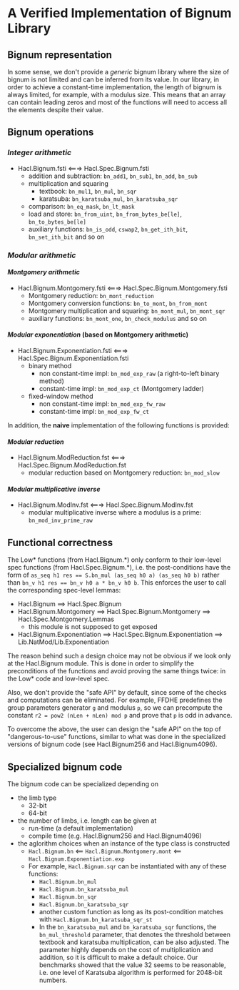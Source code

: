 # A Verified Implementation of Bignum Library

## Bignum representation

In some sense, we don't provide a *generic* bignum library where the size of bignum is not limited and can be inferred from its value.
In our library, in order to achieve a constant-time implementation, the length of bignum is always limited, for example, with a modulus size.
This means that an array can contain leading zeros and most of the functions will need to access all the elements despite their value.

## Bignum operations

### *Integer arithmetic*
- Hacl.Bignum.fsti <===> Hacl.Spec.Bignum.fsti
  * addition and subtraction: `bn_add1`, `bn_sub1`, `bn_add`, `bn_sub`
  * multiplication and squaring
     * textbook: `bn_mul1`, `bn_mul`, `bn_sqr`
     * karatsuba: `bn_karatsuba_mul`, `bn_karatsuba_sqr`
  * comparison: `bn_eq_mask`, `bn_lt_mask`
  * load and store: `bn_from_uint`, `bn_from_bytes_be[le]`, `bn_to_bytes_be[le]`
  * auxiliary functions: `bn_is_odd`, `cswap2`, `bn_get_ith_bit`, `bn_set_ith_bit` and so on

### *Modular arithmetic*
#### *Montgomery arithmetic*
- Hacl.Bignum.Montgomery.fsti <===> Hacl.Spec.Bignum.Montgomery.fsti
  * Montgomery reduction: `bn_mont_reduction`
  * Montgomery conversion functions: `bn_to_mont`, `bn_from_mont`
  * Montgomery multiplication and squaring: `bn_mont_mul`, `bn_mont_sqr`
  * auxiliary functions: `bn_mont_one`, `bn_check_modulus` and so on

#### *Modular exponentiation* (based on Montgomery arithmetic)
- Hacl.Bignum.Exponentiation.fsti <===> Hacl.Spec.Bignum.Exponentiation.fsti
  * binary method
    * non constant-time impl: `bn_mod_exp_raw` (a right-to-left binary method)
    * constant-time impl: `bn_mod_exp_ct` (Montgomery ladder)
  * fixed-window method
    * non constant-time impl: `bn_mod_exp_fw_raw`
    * constant-time impl: `bn_mod_exp_fw_ct`

 In addition, the **naive** implementation of the following functions is provided:
 #### *Modular reduction*
- Hacl.Bignum.ModReduction.fst <===> Hacl.Spec.Bignum.ModReduction.fst
  * modular reduction based on Montgomery reduction: `bn_mod_slow`
 #### *Modular multiplicative inverse*
- Hacl.Bignum.ModInv.fst <===> Hacl.Spec.Bignum.ModInv.fst
  * modular multiplicative inverse where a modulus is a prime: `bn_mod_inv_prime_raw`

## Functional correctness

The Low* functions (from Hacl.Bignum.\*)  only conform to their low-level spec functions (from Hacl.Spec.Bignum.\*),
i.e. the post-conditions have the form of `as_seq h1 res == S.bn_mul (as_seq h0 a) (as_seq h0 b)` rather than `bn_v h1 res == bn_v h0 a * bn_v h0 b`.
This enforces the user to call the corresponding spec-level lemmas:

- Hacl.Bignum ==> Hacl.Spec.Bignum
- Hacl.Bignum.Montgomery ==> Hacl.Spec.Bignum.Montgomery ==> Hacl.Spec.Montgomery.Lemmas
  * this module is not supposed to get exposed
- Hacl.Bignum.Exponentiation ==> Hacl.Spec.Bignum.Exponentiation ==> Lib.NatMod/Lib.Exponentiation

The reason behind such a design choice may not be obvious if we look only at the Hacl.Bignum module.
This is done in order to simplify the preconditions of the functions and avoid proving the same things twice: in the Low* code and low-level spec.

Also, we don't provide the "safe API" by default, since some of the checks and computations can be eliminated.
For example, FFDHE predefines the group parameters generator `g` and modulus `p`, so we can precompute the constant `r2 = pow2 (nLen + nLen) mod p` and prove that `p` is odd in advance.

To overcome the above, the user can design the "safe API" on the top of "dangerous-to-use" functions,
similar to what was done in the specialized versions of bignum code (see  Hacl.Bignum256 and Hacl.Bignum4096).

## Specialized bignum code

The bignum code can be specialized depending on
- the limb type
  * 32-bit
  * 64-bit
- the number of limbs, i.e. length can be given at
  * run-time (a default implementation)
  * compile time (e.g. Hacl.Bignum256 and Hacl.Bignum4096)
- the aglorithm choices when an instance of the type class is constructed
  * `Hacl.Bignum.bn` <== `Hacl.Bignum.Montgomery.mont` <== `Hacl.Bignum.Exponentiation.exp`
  * For example, `Hacl.Bignum.sqr` can be instantiated with any of these functions:
    * `Hacl.Bignum.bn_mul`
    * `Hacl.Bignum.bn_karatsuba_mul`
    * `Hacl.Bignum.bn_sqr`
    * `Hacl.Bignum.bn_karatsuba_sqr`
    * another custom function as long as its post-condition matches with `Hacl.Bignum.bn_karatsuba_sqr_st`
    * In the `bn_karatsuba_mul` and `bn_karatsuba_sqr` functions, the `bn_mul_threshold` parameter, that denotes the threshold between textbook and karatsuba multiplication, can be also adjusted.
    The parameter highly depends on the cost of multiplication and addition, so it is difficult to make a default choice. Our benchmarks showed that the value 32 seems to be reasonable, i.e. one level of Karatsuba algorithm is performed for 2048-bit numbers.
